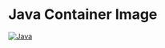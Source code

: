 # Java Container Image
[![Java](https://github.com/bromine0x23/container-images/actions/workflows/java.yml/badge.svg)](https://github.com/bromine0x23/container-images/actions/workflows/java.yml)


